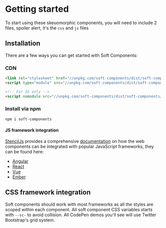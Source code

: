 # Getting started

To start using these skeuomorphic components, you will need to include 2 files, spoiler alert, it's the `css` and `js` files

## Installation

There are a few ways you can get started with Soft Components:

### CDN
```html
<link rel="stylesheet" href="//unpkg.com/soft-components/dist/soft-components/soft-components.css" />
<script type="module" src="//unpkg.com/soft-components/dist/soft-components/soft-components.esm.js"></script>

<!-- For IE only -->
<script nomodule src="//unpkg.com/soft-components/dist/soft-components/soft-components.js"></script>
```
### Install via npm
```bash
npm i soft-components
```

#### JS framework integration

[StencilJs](https://stenciljs.com/) provides a comprehensive [documentation](https://stenciljs.com/docs/overview) on how the web components can be integrated with popular JavaScript frameworks, they can be found here:
- [Angular](https://stenciljs.com/docs/angular)
- [React](https://stenciljs.com/docs/react)
- [Vue](https://stenciljs.com/docs/vue)
- [Ember](https://stenciljs.com/docs/ember) 


## CSS framework integration
Soft components should work with most frameworks as all the styles are scoped within each component. 
All soft component CSS variables starts with `--sc-` to avoid collision.
All CodePen demos you'll see will use Twitter Bootstrap's grid system. 
